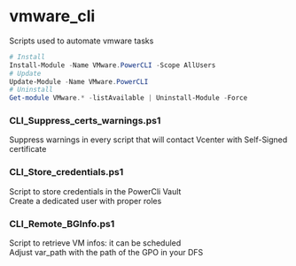 # vmware_cli #
Scripts used to automate vmware tasks  
```powershell
# Install
Install-Module -Name VMware.PowerCLI -Scope AllUsers
# Update
Update-Module -Name VMware.PowerCLI
# Uninstall
Get-module VMware.* -listAvailable | Uninstall-Module -Force
```
### CLI_Suppress_certs_warnings.ps1 ###
Suppress warnings in every script that will contact Vcenter with Self-Signed certificate
### CLI_Store_credentials.ps1 ###
Script to store credentials in the PowerCli Vault  
Create a dedicated user with proper roles  
### CLI_Remote_BGInfo.ps1 ###
Script to retrieve VM infos: it can be scheduled  
Adjust var_path with the path of the GPO in your DFS